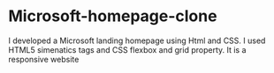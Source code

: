 # Microsoft-homepage-clone
I developed a Microsoft landing homepage using Html and CSS.
I used HTML5 simenatics tags and CSS flexbox and grid property.
It is a responsive website

